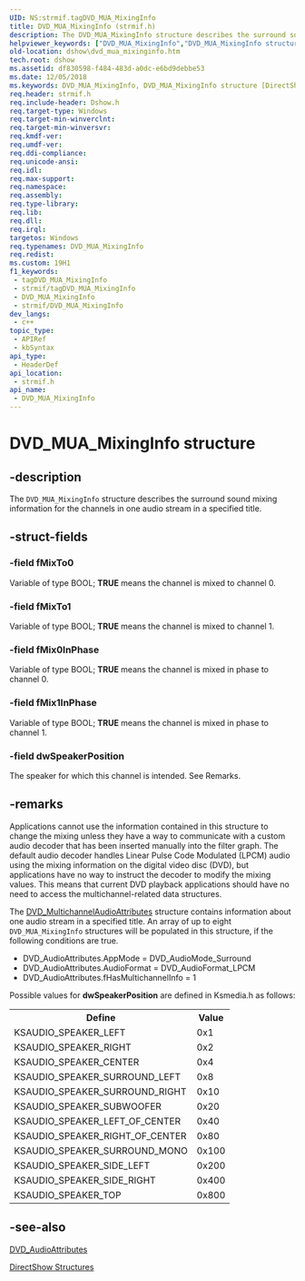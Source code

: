 ```yaml
---
UID: NS:strmif.tagDVD_MUA_MixingInfo
title: DVD_MUA_MixingInfo (strmif.h)
description: The DVD_MUA_MixingInfo structure describes the surround sound mixing information for the channels in one audio stream in a specified title.
helpviewer_keywords: ["DVD_MUA_MixingInfo","DVD_MUA_MixingInfo structure [DirectShow]","DVD_MUA_MixingInfoStructure","dshow.dvd_mua_mixinginfo","strmif/DVD_MUA_MixingInfo"]
old-location: dshow\dvd_mua_mixinginfo.htm
tech.root: dshow
ms.assetid: df830598-f484-483d-a0dc-e6bd9debbe53
ms.date: 12/05/2018
ms.keywords: DVD_MUA_MixingInfo, DVD_MUA_MixingInfo structure [DirectShow], DVD_MUA_MixingInfoStructure, dshow.dvd_mua_mixinginfo, strmif/DVD_MUA_MixingInfo
req.header: strmif.h
req.include-header: Dshow.h
req.target-type: Windows
req.target-min-winverclnt: 
req.target-min-winversvr: 
req.kmdf-ver: 
req.umdf-ver: 
req.ddi-compliance: 
req.unicode-ansi: 
req.idl: 
req.max-support: 
req.namespace: 
req.assembly: 
req.type-library: 
req.lib: 
req.dll: 
req.irql: 
targetos: Windows
req.typenames: DVD_MUA_MixingInfo
req.redist: 
ms.custom: 19H1
f1_keywords:
 - tagDVD_MUA_MixingInfo
 - strmif/tagDVD_MUA_MixingInfo
 - DVD_MUA_MixingInfo
 - strmif/DVD_MUA_MixingInfo
dev_langs:
 - c++
topic_type:
 - APIRef
 - kbSyntax
api_type:
 - HeaderDef
api_location:
 - strmif.h
api_name:
 - DVD_MUA_MixingInfo
---
```


# DVD_MUA_MixingInfo structure


## -description

The <code>DVD_MUA_MixingInfo</code> structure describes the surround sound mixing information for the channels in one audio stream in a specified title.

## -struct-fields

### -field fMixTo0

Variable of type BOOL; <b>TRUE</b> means the channel is mixed to channel 0.

### -field fMixTo1

Variable of type BOOL; <b>TRUE</b> means the channel is mixed to channel 1.

### -field fMix0InPhase

Variable of type BOOL; <b>TRUE</b> means the channel is mixed in phase to channel 0.

### -field fMix1InPhase

Variable of type BOOL; <b>TRUE</b> means the channel is mixed in phase to channel 1.

### -field dwSpeakerPosition

The speaker for which this channel is intended. See Remarks.

## -remarks

Applications cannot use the information contained in this structure to change the mixing unless they have a way to communicate with a custom audio decoder that has been inserted manually into the filter graph. The default audio decoder handles Linear Pulse Code Modulated (LPCM) audio using the mixing information on the digital video disc (DVD), but applications have no way to instruct the decoder to modify the mixing values. This means that current DVD playback applications should have no need to access the multichannel-related data structures.

The [DVD_MultichannelAudioAttributes](https://docs.microsoft.com/windows/desktop/api/strmif/ns-strmif-dvd_multichannelaudioattributes) structure contains information about one audio stream in a specified title. An array of up to eight <code>DVD_MUA_MixingInfo</code> structures will be populated in this structure, if the following conditions are true.

<ul>
<li>DVD_AudioAttributes.AppMode = DVD_AudioMode_Surround</li>
<li>DVD_AudioAttributes.AudioFormat = DVD_AudioFormat_LPCM</li>
<li>DVD_AudioAttributes.fHasMultichannelInfo = 1</li>
</ul>
Possible values for <b>dwSpeakerPosition</b> are defined in Ksmedia.h as follows:

<table>
<tr>
<th>Define
            </th>
<th>Value
            </th>
</tr>
<tr>
<td>KSAUDIO_SPEAKER_LEFT</td>
<td>0x1</td>
</tr>
<tr>
<td>KSAUDIO_SPEAKER_RIGHT</td>
<td>0x2</td>
</tr>
<tr>
<td>KSAUDIO_SPEAKER_CENTER</td>
<td>0x4</td>
</tr>
<tr>
<td>KSAUDIO_SPEAKER_SURROUND_LEFT</td>
<td>0x8</td>
</tr>
<tr>
<td>KSAUDIO_SPEAKER_SURROUND_RIGHT</td>
<td>0x10</td>
</tr>
<tr>
<td>KSAUDIO_SPEAKER_SUBWOOFER</td>
<td>0x20</td>
</tr>
<tr>
<td>KSAUDIO_SPEAKER_LEFT_OF_CENTER</td>
<td>0x40</td>
</tr>
<tr>
<td>KSAUDIO_SPEAKER_RIGHT_OF_CENTER</td>
<td>0x80</td>
</tr>
<tr>
<td>KSAUDIO_SPEAKER_SURROUND_MONO</td>
<td>0x100</td>
</tr>
<tr>
<td>KSAUDIO_SPEAKER_SIDE_LEFT</td>
<td>0x200</td>
</tr>
<tr>
<td>KSAUDIO_SPEAKER_SIDE_RIGHT</td>
<td>0x400</td>
</tr>
<tr>
<td>KSAUDIO_SPEAKER_TOP</td>
<td>0x800</td>
</tr>
</table>

## -see-also

[DVD_AudioAttributes](https://docs.microsoft.com/windows/desktop/api/strmif/ns-strmif-dvd_audioattributes)



<a href="https://docs.microsoft.com/windows/desktop/DirectShow/directshow-structures">DirectShow Structures</a>

